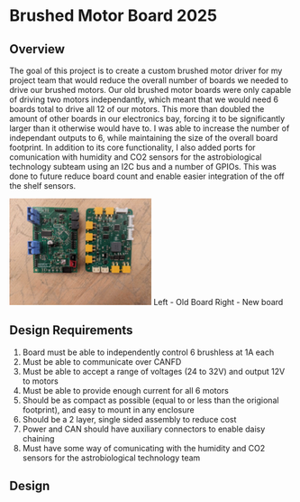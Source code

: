 # Brushed Motor Board 2025 #

## Overview ##

The goal of this project is to create a custom brushed motor driver for my project team that would reduce the 
overall number of boards we needed to drive our brushed motors. Our old brushed motor boards were only capable 
of driving two motors independantly, which meant that we would need 6 boards total to drive all 12 of our motors.
This more than doubled the amount of other boards in our electronics bay, forcing it to be significantly larger
than it otherwise would have to. I was able to increase the number of independant outputs to 6, while maintaining
the size of the overall board footprint. In addition to its core functionality, I also added ports for comunication 
with humidity and CO2 sensors for the astrobiological technology subteam using an I2C bus and a number of GPIOs. 
This was done to future reduce board count and enable easier integration of the off the shelf sensors.

<img src="/images/Old_vs_new_BDC.jpg"  width="50%" />
Left - Old Board
Right - New board

## Design Requirements ##

<ol>
    <li>Board must be able to independently control 6 brushless at 1A each</li>
    <li>Must be able to communicate over CANFD</li>
    <li>Must be able to accept a range of voltages (24 to 32V) and output 12V to motors</li>
    <li>Must be able to provide enough current for all 6 motors</li>
    <li>Should be as compact as possible (equal to or less than the origional footprint), and easy to mount in any enclosure</li>
    <li>Should be a 2 layer, single sided assembly to reduce cost</li>
    <li>Power and CAN should have auxiliary connectors to enable daisy chaining</li>
    <li>Must have some way of comunicating with the humidity and CO2 sensors for the astrobiological technology team</li>
</ol>

## Design ##















